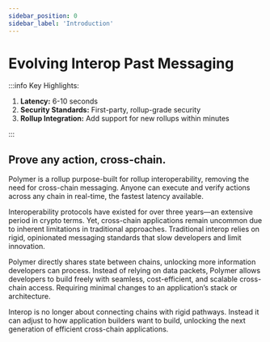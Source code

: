 ```yaml
---
sidebar_position: 0
sidebar_label: 'Introduction'
---
```


# Evolving Interop Past Messaging

:::info Key Highlights:

 1. **Latency:** 6-10 seconds
 2. **Security Standards:** First-party, rollup-grade security
 3. **Rollup Integration:** Add support for new rollups within minutes

:::

## Prove any action, cross-chain.

Polymer is a rollup purpose-built for rollup interoperability, removing the need for cross-chain messaging. Anyone can execute and verify actions across any chain in real-time, the fastest latency available.

Interoperability protocols have existed for over three years—an extensive period in crypto terms. Yet, cross-chain applications remain uncommon due to inherent limitations in traditional approaches. Traditional interop relies on rigid, opinionated messaging standards that slow developers and limit innovation. 

Polymer directly shares state between chains, unlocking more information developers can process. Instead of relying on data packets, Polymer allows developers to build freely with seamless, cost-efficient, and scalable cross-chain access. Requiring minimal changes to an application’s stack or architecture.

Interop is no longer about connecting chains with rigid pathways. Instead it can adjust to how application builders want to build, unlocking the next generation of efficient cross-chain applications. 


